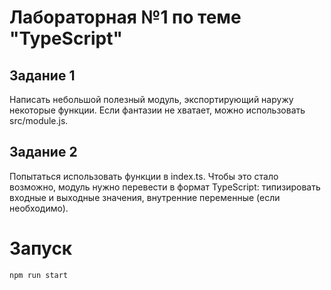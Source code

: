 # Лабораторная №1 по теме "TypeScript"

## Задание 1
Написать небольшой полезный модуль, экспортирующий наружу некоторые функции.
Если фантазии не хватает, можно использовать src/module.js.

## Задание 2
Попытаться использовать функции в index.ts. Чтобы это стало возможно, модуль
нужно перевести в формат TypeScript: типизировать входные и выходные значения,
внутренние переменные (если необходимо).

# Запуск
```npm run start```